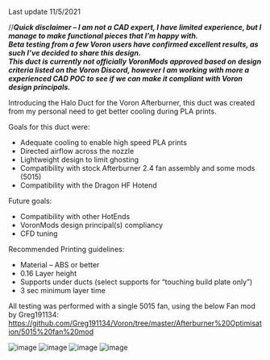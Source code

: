 Last update 11/5/2021

//**_**Quick disclaimer – I am not a CAD expert, I have limited experience, but I manage to make functional pieces that I’m happy with.  
Beta testing from a few Voron users have confirmed excellent results, as such I’ve decided to share this design.   
This duct is currently not officially VoronMods approved based on design criteria listed on the Voron Discord, however I am working with more a experienced CAD POC to see if we can make it compliant with Voron design principals.**_**

Introducing the Halo Duct for the Voron Afterburner, this duct was created from my personal need to get better cooling during PLA prints.  

Goals for this duct were:
- Adequate cooling to enable high speed PLA prints
- Directed airflow across the nozzle
- Lightweight design to limit ghosting
- Compatibility with stock Afterburner 2.4 fan assembly and some mods (5015)
- Compatibility with the Dragon HF Hotend

Future goals:
- Compatibility with other HotEnds
- VoronMods design principal(s) compliancy
- CFD tuning

Recommended Printing guidelines:
- Material – ABS or better
-	0.16 Layer height
-	Supports under ducts (select supports for “touching build plate only”)
-	3 sec minimum layer time

All testing was performed with a single 5015 fan, using the below Fan mod by Greg191134:
https://github.com/Greg191134/Voron/tree/master/Afterburner%20Optimisation/5015%20fan%20mod

![image](https://user-images.githubusercontent.com/29336466/140539614-2519b9b5-617d-4e01-80ad-31f5185556f1.png)
![image](https://user-images.githubusercontent.com/29336466/140539633-180ba7b6-6f45-4fe8-a8e0-680ce0e4a1ea.png)
![image](https://user-images.githubusercontent.com/29336466/140539657-ccddd84f-ebc8-4a77-a7d0-d411fc44fd25.png)
![image](https://user-images.githubusercontent.com/29336466/140539675-172aca87-3180-4f20-8b26-9d6929819513.png)



